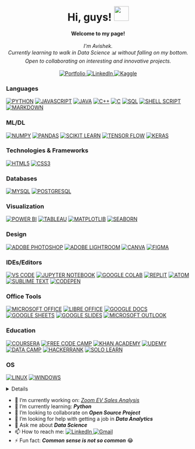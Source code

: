 <h1 align="center">Hi, guys! <img src="https://media.tenor.com/Wx9IEmZZXSoAAAAi/hi.gif" width="40px" /></h1>
<p align="center">
    <b>Welcome to my page!</b><br><br>
    <i>
        I'm Avishek.<br>
        Currently learning to walk in Data Science 📊 without falling on my bottom.<br>
        Open to collaborating on interesting and innovative projects.<br>
    </i><br>
    <a href="https://avishek-choudhary.github.io/portfolio.html">    
        <img src="https://img.shields.io/badge/Portfolio-black?style=flat-square&logo=rss" alt="Portfolio">
    </a>
    <a href="https://www.linkedin.com/in/avishek-choudhary">
        <img src="https://img.shields.io/badge/LinkedIn-black?style=flat-square&logo=linkedin&logoColor=blue" alt="LinkedIn">
    </a>
    <a href="https://www.kaggle.com/avishekc09">
        <img src="https://img.shields.io/badge/Kaggle-black?style=flat-square&logo=kaggle" alt="Kaggle">
    </a><br>
      <!--<img src="https://komarev.com/ghpvc/?username=avishek09 &label=Profile%20views&color=0e75b6&style=flat" alt="Avishek'sProfileViews">-->
</p>

### Languages
[![PYTHON](https://img.shields.io/badge/Python-black?style=for-the-badge&logo=python)](https://github.com/avishek09)
[![JAVASCRIPT](https://img.shields.io/badge/JavaScript-black?style=for-the-badge&logo=javascript)](https://github.com/avishek09)
[![JAVA](https://img.shields.io/badge/Java-black?style=for-the-badge&logo=openjdk)](https://github.com/avishek09)
[![C++](https://img.shields.io/badge/C++-black?style=for-the-badge&logo=cplusplus)](https://github.com/avishek09)
[![C](https://img.shields.io/badge/C-black?style=for-the-badge&logo=c)](https://github.com/avishek09)
[![SQL](https://custom-icon-badges.demolab.com/badge/SQL-black?style=for-the-badge&logo=database)](https://github.com/avishek09)
[![SHELL SCRIPT](https://img.shields.io/badge/Shell_Script-black?style=for-the-badge&logo=gnu-bash)](https://github.com/avishek09)
[![MARKDOWN](https://img.shields.io/badge/Markdown-%23000000.svg?style=for-the-badge&logo=markdown)](https://github.com/avishek09)

### ML/DL
[![NUMPY](https://img.shields.io/badge/Numpy-black?style=for-the-badge&logo=numpy)](https://github.com/avishek09)
[![PANDAS](https://img.shields.io/badge/Pandas-black?style=for-the-badge&logo=pandas)](https://github.com/avishek09)
[![SCIKIT LEARN](https://custom-icon-badges.demolab.com/badge/Scikit_Learn-black?style=for-the-badge&logo=scikit)](https://github.com/avishek09)
[![TENSOR FLOW](https://img.shields.io/badge/TensorFlow-black?style=for-the-badge&logo=tensorflow)](https://github.com/avishek09)
[![KERAS](https://img.shields.io/badge/Keras-black?style=for-the-badge&logo=keras)](https://github.com/avishek09)

### Technologies & Frameworks
[![HTML5](https://img.shields.io/badge/HTML5-black?style=for-the-badge&logo=html5)](https://github.com/avishek09)
[![CSS3](https://img.shields.io/badge/CSS3-black?style=for-the-badge&logo=css3)](https://github.com/avishek09)

### Databases
[![MYSQL](https://img.shields.io/badge/MySQL-black?style=for-the-badge&logo=mysql)](https://github.com/avishek09)
[![POSTGRESQL](https://img.shields.io/badge/PostgreSQL-black?style=for-the-badge&logo=postgresql)](https://github.com/avishek09)

### Visualization
[![POWER BI](https://img.shields.io/badge/Power_BI-black?style=for-the-badge&logo=powerbi)](https://github.com/avishek09)
[![TABLEAU](https://custom-icon-badges.demolab.com/badge/Tableau-black?style=for-the-badge&logo=tableaulogo)](https://github.com/avishek09)
[![MATPLOTLIB](https://custom-icon-badges.demolab.com/badge/Matplotlib-black?style=for-the-badge&logo=matplotlib)](https://github.com/avishek09)
[![SEABORN](https://custom-icon-badges.demolab.com/badge/Seaborn-black?style=for-the-badge&logo=seaborn)](https://github.com/avishek09)

### Design
[![ADOBE PHOTOSHOP](https://img.shields.io/badge/Adobe_Photoshop-black?style=for-the-badge&logo=Adobe%20Photoshop)](https://github.com/avishek09)
[![ADOBE LIGHTROOM](https://img.shields.io/badge/Adobe_Lightroom-black?style=for-the-badge&logo=Adobe%20Lightroom)](https://github.com/avishek09)
[![CANVA](https://img.shields.io/badge/Canva-black?&style=for-the-badge&logo=Canva)](https://github.com/avishek09)
[![FIGMA](https://img.shields.io/badge/Figma-black?style=for-the-badge&logo=figma)](https://github.com/avishek09)

### IDEs/Editors
[![VS CODE](https://img.shields.io/badge/VS_Code-black?style=for-the-badge&logo=visual%20studio%20code&logoColor=blue)](https://github.com/avishek09)
[![JUPYTER NOTEBOOK](https://img.shields.io/badge/Jupyter-black?&style=for-the-badge&logo=Jupyter)](https://github.com/avishek09)
[![GOOGLE COLAB](https://img.shields.io/badge/Google_Colab-black?&style=for-the-badge&logo=Google-Colab)](https://github.com/avishek09)
[![REPLIT](https://img.shields.io/badge/Replit-black?style=for-the-badge&logo=Replit)](https://github.com/avishek09)
[![ATOM](https://img.shields.io/badge/Atom-black?style=for-the-badge&logo=atom)](https://github.com/avishek09)
[![SUBLIME TEXT](https://img.shields.io/badge/Sublime_Text-black?style=for-the-badge&logo=sublime-text)](https://github.com/avishek09)
[![CODEPEN](https://img.shields.io/badge/Codepen-black?style=for-the-badge&logo=codepen)](https://github.com/avishek09)

### Office Tools
[![MICROSOFT OFFICE](https://img.shields.io/badge/Microsoft_Office-black?style=for-the-badge&logo=microsoft%20office&logoColor=ff8000)](https://github.com/avishek09)
[![LIBRE OFFICE](https://img.shields.io/badge/Libre_Office-black?style=for-the-badge&logo=libreoffice)](https://github.com/avishek09)
[![GOOGLE DOCS](https://custom-icon-badges.demolab.com/badge/Google_Docs-black?style=for-the-badge&logo=google--docs)](https://github.com/avishek09)
[![GOOGLE SHEETS](https://img.shields.io/badge/Google_Sheets-black?style=for-the-badge&logo=google%20sheets)](https://github.com/avishek09)
[![GOOGLE SLIDES](https://custom-icon-badges.demolab.com/badge/Google_Slides-black?style=for-the-badge&logo=googleslides)](https://github.com/avishek09)
[![MICROSOFT OUTLOOK](https://img.shields.io/badge/Microsoft_Outlook-black?style=for-the-badge&logo=microsoftoutlook&logoColor=blue)](https://github.com/avishek09)

### Education
[![COURSERA](https://img.shields.io/badge/Coursera-black?style=for-the-badge&logo=Coursera&logoColor=blue)](https://github.com/avishek09)
[![FREE CODE CAMP](https://img.shields.io/badge/free_Code_Camp-black?style=for-the-badge&logo=freecodecamp)](https://github.com/avishek09)
[![KHAN ACADEMY](https://img.shields.io/badge/Khan_Academy-black?style=for-the-badge&logo=khanacademy)](https://github.com/avishek09)
[![UDEMY](https://img.shields.io/badge/Udemy-black?style=for-the-badge&logo=udemy)](https://github.com/avishek09)
[![DATA CAMP](https://img.shields.io/badge/data_camp-black?style=for-the-badge&logo=datacamp)](https://github.com/avishek09)
[![HACKERRANK](https://img.shields.io/badge/Hackerrank-black?style=for-the-badge&logo=hackerrank)](https://github.com/avishek09)
[![SOLO LEARN](https://img.shields.io/badge/Sololearn-black?style=for-the-badge&logo=sololearn)](https://github.com/avishek09)

### OS
[![LINUX](https://img.shields.io/badge/Linux-black?style=for-the-badge&logo=Linux)](https://github.com/avishek09)
[![WINDOWS](https://img.shields.io/badge/Windows-black?style=for-the-badge&logo=windows&logoColor=blue)](https://github.com/avishek09)

<details>
<p align="center">
  <a href="https://github.com/avishek-choudhary">
    <img src="http://github-profile-summary-cards.vercel.app/api/cards/profile-details?username=avishek-choudhary&theme=transparent" />
  </a>
  <a href="https://github.com/avishek-choudhary">
    <img src="https://github-readme-streak-stats.herokuapp.com/?user=avishek-choudhary&hide_border=true&card_width=338&theme=transparent" />
  </a>
  <a href="https://github.com/avishek-choudhary">
    <img src="http://github-profile-summary-cards.vercel.app/api/cards/stats?username=avishek-choudhary&theme=transparent" />
  </a>
  <a href="https://github.com/avishek-choudhary">
    <img src="https://github-readme-stats.vercel.app/api/top-langs?username=avishek-choudhary&show_icons=true&layout=donut-vertical&hide=&theme=transparent&hide_border=true"/>
  </a>
</p>
</details>

- 🔭 I’m currently working on: <i><a href="https://github.com/avishek-choudhary/Zoom-Electric">Zoom EV Sales Analysis</a></i>
- 🌱 I’m currently learning: <b><i>Python</i></b> 
- 👯 I’m looking to collaborate on <b><i>Open Source Project</i></b>
- 🤔 I’m looking for help with getting a job in <b><i>Data Analytics</i></b>
- 💬 Ask me about <b><i>Data Science</i></b> 
- 📫 How to reach me: <a href="https://www.linkedin.com/in/avishek-choudhary">
        <img src="https://img.shields.io/badge/LinkedIn-blue?style=flat-square&logo=linkedin" alt="LinkedIn">
    </a>
    <!--<a href="https://mail.google.com/mail/u/0/avishekchoudhary.09" target="_blank">
    <img src="https://img.shields.io/static/v1?message=Gmail&logo=gmail&label=&color=D14836&logoColor=white&labelColor=&style=plastic" height="20" alt="gmail logo"/>-->
    <a href="https://mail.google.com/mail/u/0/avishekchoudhary.09" target="_blank">
        <img src="https://img.shields.io/badge/Gmail-D14836?style=flat-square&logo=gmail&logoColor=white" alt="Gmail">
    </a>
- ⚡ Fun fact: <strong><i>Common sense is not so common</i></strong> 😂


<!-- ### Hi there 👋 -->

<!--
**avishek09/avishek09** is a ✨ _special_ ✨ repository because its `README.md` (this file) appears on your GitHub profile.

Here are some ideas to get you started:

- 🔭 I’m currently working on ...
- 🌱 I’m currently learning ...
- 👯 I’m looking to collaborate on ...
- 🤔 I’m looking for help with ...
- 💬 Ask me about ...
- 📫 How to reach me: ...
- 😄 Pronouns: ...
- ⚡ Fun fact: ...
-->
